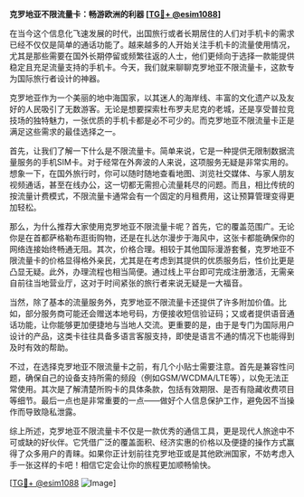 **克罗地亚不限流量卡：畅游欧洲的利器 [[TG💪+ @esim1088](https://t.me/s/esim1088)]**

在当今这个信息化飞速发展的时代，出国旅行或者长期居住的人们对手机卡的需求已经不仅仅是简单的通话功能了。越来越多的人开始关注手机卡的流量使用情况，尤其是那些需要在国外长期停留或频繁往返的人士，他们更倾向于选择一款能提供稳定且充足流量支持的手机卡。今天，我们就来聊聊克罗地亚不限流量卡，这款专为国际旅行者设计的神器。

克罗地亚作为一个美丽的地中海国家，以其迷人的海岸线、丰富的文化遗产以及友好的人民吸引了无数游客。无论是想要探索杜布罗夫尼克的老城，还是享受普拉竞技场的独特魅力，一张优质的手机卡都是必不可少的。而克罗地亚不限流量卡正是满足这些需求的最佳选择之一。

首先，让我们了解一下什么是不限流量卡。简单来说，它是一种提供无限制数据流量服务的手机SIM卡。对于经常在外奔波的人来说，这项服务无疑是非常实用的。想象一下，在国外旅行时，你可以随时随地查看地图、浏览社交媒体、与家人朋友视频通话，甚至在线办公，这一切都无需担心流量耗尽的问题。而且，相比传统的按流量计费模式，不限流量卡通常会有一个固定的月租费用，这让预算管理变得更加轻松。

那么，为什么推荐大家使用克罗地亚不限流量卡呢？首先，它的覆盖范围广。无论你是在首都萨格勒布逛街购物，还是在扎达尔漫步于海风中，这张卡都能确保你的网络连接始终畅通无阻。其次，价格合理。相较于其他国际漫游套餐，克罗地亚不限流量卡的价格显得格外亲民，尤其是在考虑到其提供的优质服务后，性价比更是凸显无疑。此外，办理流程也相当简便。通过线上平台即可完成注册激活，无需亲自前往当地营业厅，这对于时间紧张的旅行者来说无疑是一大福音。

当然，除了基本的流量服务外，克罗地亚不限流量卡还提供了许多附加价值。比如，部分服务商可能还会赠送本地号码，方便接收短信验证码；又或者提供语音通话功能，让你能够更加便捷地与当地人交流。更重要的是，由于是专门为国际用户设计的产品，这类卡往往具备多语言客服支持，即使是语言不通的情况下也能得到及时有效的帮助。

不过，在选择克罗地亚不限流量卡之前，有几个小贴士需要注意。首先是兼容性问题，确保自己的设备支持所需的频段（例如GSM/WCDMA/LTE等），以免无法正常使用。其次是了解清楚所购卡的具体条款，包括有效期限、是否有隐藏收费项目等细节。最后一点也是非常重要的一点——做好个人信息保护工作，避免因不当操作而导致隐私泄露。

综上所述，克罗地亚不限流量卡不仅是一款优秀的通信工具，更是现代人旅途中不可或缺的好伙伴。它凭借广泛的覆盖面积、经济实惠的价格以及便捷的操作方式赢得了众多用户的青睐。如果你正计划前往克罗地亚或是其他欧洲国家，不妨考虑入手一张这样的卡吧！相信它定会让你的旅程更加顺畅愉快。

[[TG💪+ @esim1088](https://t.me/s/esim1088) ![Image](https://i.postimg.cc/4NQfJmqS/Snipaste-2025-05-13-00-14-12.png)]